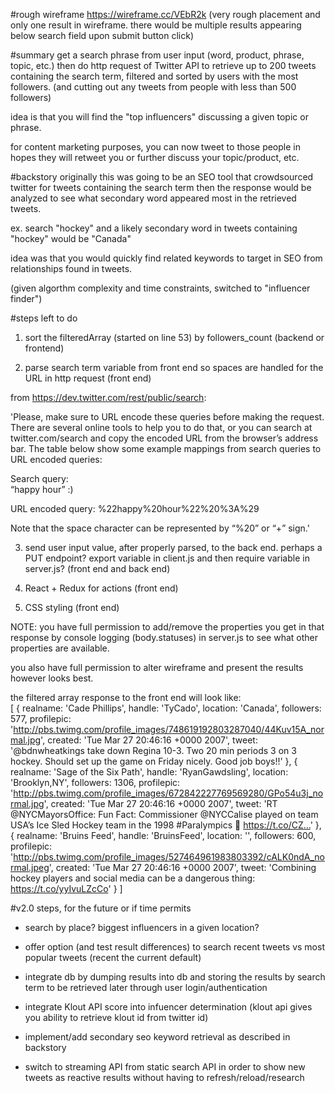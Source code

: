#rough wireframe
https://wireframe.cc/VEbR2k
(very rough placement and only one result in wireframe. there would be multiple results appearing below search field upon submit button click)

#summary
get a search phrase from user input (word, product, phrase, topic, etc.) then do http request of Twitter API to retrieve up to 200 tweets containing the search term, filtered and sorted by users with the most followers. (and cutting out any tweets from people with less than 500 followers)

idea is that you will find the "top influencers" discussing a given topic or phrase.

for content marketing purposes, you can now tweet to those people in hopes they will retweet you or further discuss your topic/product, etc.

#backstory
originally this was going to be an SEO tool that crowdsourced twitter for tweets containing the search term then the response would be analyzed to see what secondary word appeared most in the retrieved tweets.

ex. search "hockey" and a likely secondary word in tweets containing "hockey" would be "Canada"

idea was that you would quickly find related keywords to target in SEO from relationships found in tweets.

(given algorthm complexity and time constraints, switched to "influencer finder")

#steps left to do
1. sort the filteredArray (started on line 53) by followers_count (backend or frontend)

2. parse search term variable from front end so spaces are handled for the URL in http request (front end)

from https://dev.twitter.com/rest/public/search:

'Please, make sure to URL encode these queries before making the request. There are several online tools to help you to do that, or you can search at twitter.com/search and copy the encoded URL from the browser’s address bar. The table below show some example mappings from search queries to URL encoded queries:

Search query:	
“happy hour” :)	

URL encoded query:
%22happy%20hour%22%20%3A%29

Note that the space character can be represented by “%20” or “+” sign.'

3. send user input value, after properly parsed, to the back end. perhaps a PUT endpoint? export variable in client.js and then require variable in server.js?
(front end and back end)

4. React + Redux for actions (front end)

5. CSS styling (front end)

NOTE: you have full permission to add/remove the properties you get in that response by console logging (body.statuses) in server.js to see what other properties are available.

you also have full permission to alter wireframe and present the results however looks best.

the filtered array response to the front end will look like:  
[ { realname: 'Cade Phillips',
    handle: 'TyCado',
    location: 'Canada',
    followers: 577,
    profilepic: 'http://pbs.twimg.com/profile_images/748619192803287040/44Kuv15A_normal.jpg',
    created: 'Tue Mar 27 20:46:16 +0000 2007',
    tweet: '@bdnwheatkings take down Regina 10-3. Two 20 min periods 3 on 3 hockey. Should set up the game on Friday nicely. Good job boys!!' },
  { realname: 'Sage of the Six Path',
    handle: 'RyanGawdsling',
    location: 'Brooklyn,NY',
    followers: 1306,
    profilepic: 'http://pbs.twimg.com/profile_images/672842227769569280/GPo54u3j_normal.jpg',
    created: 'Tue Mar 27 20:46:16 +0000 2007',
    tweet: 'RT @NYCMayorsOffice: Fun Fact: Commissioner @NYCCalise played on team USA’s Ice Sled Hockey team in the 1998 #Paralympics 💪 https://t.co/CZ…' },
  { realname: 'Bruins Feed',
    handle: 'BruinsFeed',
    location: '',
    followers: 600,
    profilepic: 'http://pbs.twimg.com/profile_images/527464961983803392/cALK0ndA_normal.jpeg',
    created: 'Tue Mar 27 20:46:16 +0000 2007',
    tweet: 'Combining hockey players and social media can be a dangerous thing: https://t.co/yyIvuLZcCo' } ]

#v2.0 steps, for the future or if time permits
- search by place? biggest influencers in a given location?

- offer option (and test result differences) to search recent tweets vs most popular tweets (recent the current default)

- integrate db by dumping results into db and storing the results by search term to be retrieved later through user login/authentication

- integrate Klout API score into infuencer determination (klout api gives you ability to retrieve klout id from twitter id)

- implement/add secondary seo keyword retrieval as described in backstory

- switch to streaming API from static search API in order to show new tweets as reactive results without having to refresh/reload/research